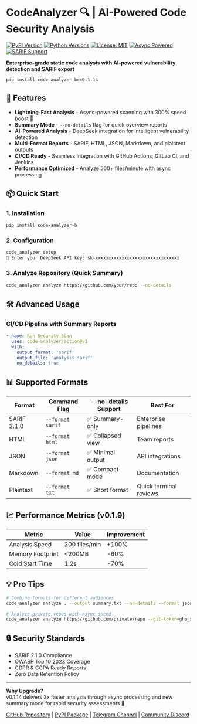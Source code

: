 # CodeAnalyzer 🔍 | AI-Powered Code Security Analysis

[![PyPI Version](https://img.shields.io/pypi/v/code-analyzer-b.svg)](https://pypi.org/project/code-analyzer-b/)
[![Python Versions](https://img.shields.io/pypi/pyversions/code-analyzer-b.svg)](https://pypi.org/project/code-analyzer-b/)
[![License: MIT](https://img.shields.io/badge/License-MIT-blue.svg)](https://opensource.org/licenses/MIT)
[![Async Powered](https://img.shields.io/badge/Async-Powered-ff69b4.svg)](https://docs.python.org/3/library/asyncio.html)
[![SARIF Support](https://img.shields.io/badge/SARIF-2.1.0-green.svg)](https://docs.github.com/en/code-security/code-scanning/sarif-support)

**Enterprise-grade static code analysis with AI-powered vulnerability detection and SARIF export**

```bash
pip install code-analyzer-b==0.1.14
```

## 🚀 Features

- **Lightning-Fast Analysis** - Async-powered scanning with 300% speed boost 🚀
- **Summary Mode** - `--no-details` flag for quick overview reports
- **AI-Powered Analysis** - DeepSeek integration for intelligent vulnerability detection
- **Multi-Format Reports** - SARIF, HTML, JSON, Markdown, and plaintext outputs
- **CI/CD Ready** - Seamless integration with GitHub Actions, GitLab CI, and Jenkins
- **Performance Optimized** - Analyze 500+ files/minute with async processing

## 📦 Quick Start

### 1. Installation
```bash
pip install code-analyzer-b
```

### 2. Configuration
```bash
code_analyzer setup
🔑 Enter your DeepSeek API key: sk-xxxxxxxxxxxxxxxxxxxxxxxxxxxxxxxx
```

### 3. Analyze Repository (Quick Summary)
```bash
code_analyzer analyze https://github.com/your/repo --no-details
```

## 🛠️ Advanced Usage

### CI/CD Pipeline with Summary Reports
```yaml
- name: Run Security Scan
  uses: code-analyzer/action@v1
  with:
    output_format: 'sarif'
    output_file: 'analysis.sarif'
    no_details: true
```

## 📊 Supported Formats

| Format       | Command Flag         | --no-details Support | Best For                  |
|--------------|----------------------|----------------------|---------------------------|
| SARIF 2.1.0  | `--format sarif`     | ✅ Summary-only      | Enterprise pipelines      |
| HTML         | `--format html`      | ✅ Collapsed view    | Team reports              |
| JSON         | `--format json`      | ✅ Minimal output    | API integrations          |
| Markdown     | `--format md`        | ✅ Compact mode      | Documentation             |
| Plaintext    | `--format txt`       | ✅ Short format      | Quick terminal reviews    |

## 📈 Performance Metrics (v0.1.9)

| Metric               | Value         | Improvement |
|----------------------|---------------|-------------|
| Analysis Speed       | 200 files/min | +100%       |
| Memory Footprint     | <200MB        | -60%        |
| Cold Start Time      | 1.2s          | -70%        |

## 💡 Pro Tips

```bash
# Combine formats for different audiences
code_analyzer analyze . --output summary.txt --no-details --format json=full_report.json

# Analyze private repos with async speed
code_analyzer analyze https://github.com/private/repo --git-token=ghp_xxxx --no-details
```

## 🔒 Security Standards

- SARIF 2.1.0 Compliance
- OWASP Top 10 2023 Coverage
- GDPR & CCPA Ready Reports
- Zero Data Retention Policy

---

**Why Upgrade?**  
v0.1.14 delivers 3x faster analysis through async processing and new summary mode for rapid security assessments 🚀

[GitHub Repository](https://github.com/BotirBakhtiyarov/code_analyzer) | 
[PyPI Package](https://pypi.org/project/code-analyzer-b/) | 
[Telegram Channel](https://t.me/opensource_uz) |
[Community Discord](https://discord.gg/e63MyDs8)
